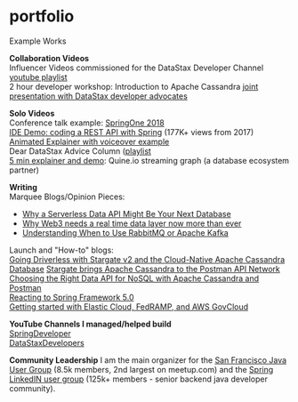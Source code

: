# portfolio
Example Works

**Collaboration Videos**  
Influencer Videos commissioned for the DataStax Developer Channel [youtube playlist](https://www.youtube.com/playlist?list=PL2g2h-wyI4SoSq61ZQC8GeM_i5rOwe2A0)  
2 hour developer workshop: Introduction to Apache Cassandra [joint presentation with DataStax developer advocates](https://www.youtube.com/watch?v=NdLelsjqd9w)  

**Solo Videos**  
Conference talk example: [SpringOne 2018](https://www.youtube.com/watch?v=V-c12DUOZ74)  
[IDE Demo: coding a REST API with Spring](https://www.youtube.com/watch?v=47xNBNd-LLI) (177K+ views from 2017)  
[Animated Explainer with voiceover example](https://www.youtube.com/watch?v=pfhqDrNZb70)  
Dear DataStax Advice Column ([playlist](https://www.youtube.com/playlist?list=PLm-EPIkBI3YoD1EJSrb-vWgKq4F17SRqT)   
[5 min explainer and demo](https://www.youtube.com/watch?v=TwxKeu9q1wo): Quine.io streaming graph (a database ecosystem partner)  

**Writing**
<br>
Marquee Blogs/Opinion Pieces:  
* [Why a Serverless Data API Might Be Your Next Database]((https://www.infoq.com/articles/serverless-data-api/))  
* [Why Web3 needs a real time data layer now more than ever](https://thenewstack.io/why-web3-needs-a-real-time-data-layer-now-more-than-ever/)  
* [Understanding When to Use RabbitMQ or Apache Kafka](https://dzone.com/articles/understanding-when-to-use-rabbitmq-or-apache-kafka)  

Launch and "How-to" blogs:  
[Going Driverless with Stargate v2 and the Cloud-Native Apache Cassandra Database](https://www.datastax.com/blog/going-driverless-with-stargate-v2-and-the-cloud-native-apache-cassandra-database)
[Stargate brings Apache Cassandra to the Postman API Network](https://medium.com/building-the-open-data-stack/stargate-brings-apache-cassandra-to-the-postman-api-network-a18d973714b)  
[Choosing the Right Data API for NoSQL with Apache Cassandra and Postman](https://blog.postman.com/nosql-data-api-apache-cassandra-postman/)  
[Reacting to Spring Framework 5.0](https://tanzu.vmware.com/content/blog/reacting-to-spring-framework-5-0)  
[Getting started with Elastic Cloud, FedRAMP, and AWS GovCloud](https://www.elastic.co/blog/getting-started-with-elastic-cloud-fedramp-and-aws-govcloud)  

**YouTube Channels I managed/helped build**  
[SpringDeveloper](https://www.youtube.com/@SpringSourceDev/about)  
[DataStaxDevelopers](https://www.youtube.com/@DataStaxDevs)

**Community Leadership**
I am the main organizer for the [San Francisco Java User Group](https://www.meetup.com/sfjava/) (8.5k members, 2nd largest on meetup.com) and the [Spring LinkedIN user group](https://www.linkedin.com/groups/46964/) (125k+ members - senior backend java developer community).
